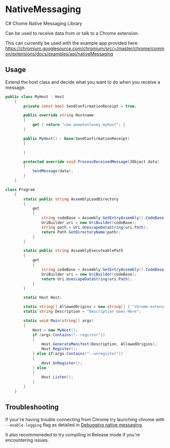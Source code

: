 # NativeMessaging
C# Chome Native Messaging Library

Can be used to receive data from or talk to a Chrome extension.

This can currently be used with the example app provided here: https://chromium.googlesource.com/chromium/src/+/master/chrome/common/extensions/docs/examples/api/nativeMessaging

## Usage
Extend the host class and decide what you want to do when you receive a message.
```C#
public class MyHost : Host
    {
        private const bool SendConfirmationReceipt = true;

        public override string Hostname
        {
            get { return "com.anewtonlevey.myhost"; }
        }

        public MyHost() : base(SendConfirmationReceipt)
        {

        }

        protected override void ProcessReceivedMessage(JObject data)
        {
            SendMessage(data);
        }
    }
```

```C#
class Program
    {
        static public string AssemblyLoadDirectory
        {
            get
            {
                string codeBase = Assembly.GetEntryAssembly().CodeBase;
                UriBuilder uri = new UriBuilder(codeBase);
                string path = Uri.UnescapeDataString(uri.Path);
                return Path.GetDirectoryName(path);
            }
        }

		static public string AssemblyExecuteablePath
		{
			get
			{
				string codeBase = Assembly.GetEntryAssembly().CodeBase;
				UriBuilder uri = new UriBuilder(codeBase);
				return Uri.UnescapeDataString(uri.Path);
			}
		}

        static Host Host;

        static string[] AllowedOrigins = new string[] { "chrome-extension://knldjmfmopnpolahpmmgbagdohdnhkik/" };
        static string Description = "Description Goes Here";

        static void Main(string[] args)
        {
            Host = new MyHost();
            if (args.Contains("--register"))
            {
                Host.GenerateManifest(Description, AllowedOrigins);
                Host.Register();
            } else if(args.Contains("--unregister"))
            {
                Host.UnRegister();
            } else
            {
                Host.Listen();
            }
        }
    }
```

## Troubleshooting
If your're having trouble connecting from Chrome try launching chrome with ```--enable-logging``` flag as detailed in [Debugging native messaging](https://developer.chrome.com/apps/nativeMessaging#native-messaging-debugging).

It also recommeneded to try compiling in Release mode if you're encountering issues.
